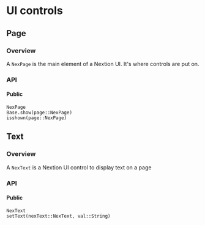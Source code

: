 # UI controls

## Page

### Overview

A `NexPage` is the main element of a Nextion UI. It's where controls are put on.

### API

#### Public

```@docs
NexPage
Base.show(page::NexPage)
isshown(page::NexPage)
```

## Text

### Overview

A `NexText` is a Nextion UI control to display text on a page

### API

#### Public

```@docs
NexText
setText(nexText::NexText, val::String)
```
